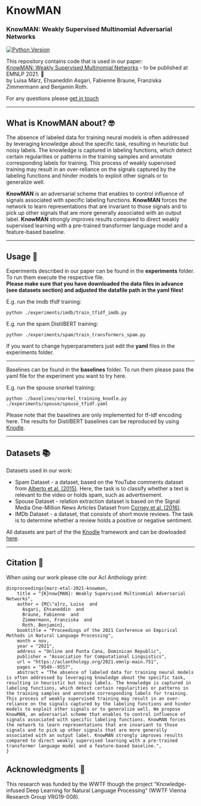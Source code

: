 # KnowMAN
### KnowMAN: Weakly Supervised Multinomial Adversarial Networks
[![Python Version](https://img.shields.io/badge/python-3.7-yellow.svg)](https://www.python.org/downloads/release/python-360/)

This repository contains code that is used in our paper: </br>
[KnowMAN: Weakly Supervised Multinomial Networks](https://arxiv.org/abs/2109.07994) - to be published at EMNLP 2021. 🎉  </br>
by Luisa März, Ehsaneddin Asgari, Fabienne Braune, Franziska Zimmermann and Benjamin Roth.


For any questions please [get in touch](luisa.maerz@volkswagen.de)

---
## What is KnowMAN about?  🤓 

The absence of labeled data for training neural
models is often addressed by leveraging
knowledge about the specific task, resulting
in heuristic but noisy labels. The knowledge
is captured in labeling functions, which detect
certain regularities or patterns in the training
samples and annotate corresponding labels for
training. This process of weakly supervised
training may result in an over-reliance on the
signals captured by the labeling functions and
hinder models to exploit other signals or to
generalize well. 

**KnowMAN** is an
adversarial scheme that enables to control influence
of signals associated with specific labeling
functions. **KnowMAN** forces the network
to learn representations that are invariant
to those signals and to pick up other signals
that are more generally associated with an
output label. **KnowMAN** strongly improves
results compared to direct weakly supervised
learning with a pre-trained transformer language
model and a feature-based baseline.

---

## Usage 🚀 


Experiments described in our paper can be found in the **experiments** folder. 
To run them execute the respective file. </br>
**Please make sure that you have downloaded the data files in advance (see datasets section) and adjusted the datafile path in the yaml files!**


E.g. run the imdb tfidf training:
```
python ./experiments/imdb/train_tfidf_imdb.py
``` 


E.g. run the spam DistilBERT training:

```
python ./experiments/spam/train_transformers_spam.py
```


If you want to change hyperparameters just edit the **yaml** files in the experiments folder. 

---

Baselines can be found in the **baselines** folder. To run them please pass the yaml file for the experiment you want to try here. 

E.g. run the spouse snorkel training:
```
python ./baselines/snorkel_training_knodle.py ./experiments/spouse/spouse_tfidf.yaml
```


Please note that the baselines are only implemented for tf-idf encoding here. The results for DistilBERT baselines can be reproduced by using [Knodle](https://github.com/knodle/knodle).

---
## Datasets 📚 

Datasets used in our work:

- Spam Dataset - a dataset, based on the YouTube comments dataset from [Alberto et al. (2015)](https://www.researchgate.net/publication/300414679_TubeSpam_Comment_Spam_Filtering_on_YouTube). Here, the task is to classify whether a text is relevant to the video or holds spam, such as advertisement.
- Spouse Dataset - relation extraction dataset is based on the Signal Media One-Million News Articles Dataset from [Corney et al. (2016)](http://ceur-ws.org/Vol-1568/paper8.pdf). 
- IMDb Dataset - a dataset, that consists of short movie reviews. The task is to determine whether a review holds a positive or negative sentiment. 

All datasets are part of the the [Knodle](https://github.com/knodle/knodle) framework and can be dowloaded [here](https://knodle.cc/minio/knodle/).




---
## Citation 📑 

When using our work please cite our Acl Anthology print:

```
@inproceedings{marz-etal-2021-knowman,
    title = "{K}now{MAN}: Weakly Supervised Multinomial Adversarial Networks",
    author = {M{\"a}rz, Luisa  and
      Asgari, Ehsaneddin  and
      Braune, Fabienne  and
      Zimmermann, Franziska  and
      Roth, Benjamin},
    booktitle = "Proceedings of the 2021 Conference on Empirical Methods in Natural Language Processing",
    month = nov,
    year = "2021",
    address = "Online and Punta Cana, Dominican Republic",
    publisher = "Association for Computational Linguistics",
    url = "https://aclanthology.org/2021.emnlp-main.751",
    pages = "9549--9557",
    abstract = "The absence of labeled data for training neural models is often addressed by leveraging knowledge about the specific task, resulting in heuristic but noisy labels. The knowledge is captured in labeling functions, which detect certain regularities or patterns in the training samples and annotate corresponding labels for training. This process of weakly supervised training may result in an over-reliance on the signals captured by the labeling functions and hinder models to exploit other signals or to generalize well. We propose KnowMAN, an adversarial scheme that enables to control influence of signals associated with specific labeling functions. KnowMAN forces the network to learn representations that are invariant to those signals and to pick up other signals that are more generally associated with an output label. KnowMAN strongly improves results compared to direct weakly supervised learning with a pre-trained transformer language model and a feature-based baseline.",
}

```

## Acknowledgments 💎 

This research was funded by the WWTF though the project “Knowledge-infused Deep Learning for Natural Language Processing” (WWTF Vienna Research Group VRG19-008).

